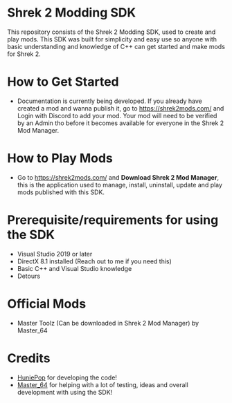 # Shrek 2 Modding SDK
This repository consists of the Shrek 2 Modding SDK, used to create and play mods. This SDK was built for simplicity and easy use so anyone with basic understanding and knowledge of C++ can get started and make mods for Shrek 2.

# How to Get Started
- Documentation is currently being developed. If you already have created a mod and wanna publish it, go to https://shrek2mods.com/ and Login with Discord to add your mod. Your mod will need to be verified by an Admin tho before it becomes available for everyone in the Shrek 2 Mod Manager.

# How to Play Mods
- Go to https://shrek2mods.com/ and **Download Shrek 2 Mod Manager**, this is the application used to manage, install, uninstall, update and play mods published with this SDK.

# Prerequisite/requirements for using the SDK
- Visual Studio 2019 or later
- DirectX 8.1 installed (Reach out to me if you need this)
- Basic C++ and Visual Studio knowledge
- Detours

# Official Mods
- Master Toolz (Can be downloaded in Shrek 2 Mod Manager) by Master_64

# Credits
- <a href="https://www.youtube.com/channel/UC_7DEB6JOtilHFg0XeF6HkA" target="_blank">HuniePop</a> for developing the code!
- <a href="https://www.youtube.com/channel/UCNO-_q3wc8BU2MURM9qRVYA" target="_blank">Master_64</a> for helping with a lot of testing, ideas and overall development with using the SDK!

